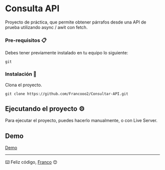# Consulta API

Proyecto de práctica, que permite obtener párrafos desde una API de prueba utilizando async / awit con fetch.


### Pre-requisitos 📋

Debes tener previamente instalado en tu equipo lo siguiente:

```
git
```

### Instalación 🔧

Clona el proyecto.

```
git clone https://github.com/Francooo2/Consultar-API.git
```

## Ejecutando el proyecto ⚙️

Para ejecutar el proyecto, puedes hacerlo manualmente, o con Live Server.

## Demo

[Demo](https://francooo2.github.io/Consultar-API/)


---
⌨️ Feliz código, [Franco](https://github.com/Francooo2) 😊